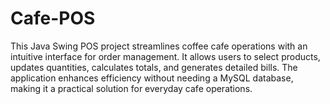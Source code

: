 # Cafe-POS
This Java Swing POS project streamlines coffee cafe operations with an intuitive interface for order management. It allows users to select products, updates quantities, calculates totals, and generates detailed bills. The application enhances efficiency without needing a MySQL database, making it a practical solution for everyday cafe operations.
